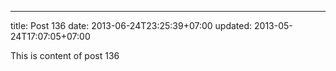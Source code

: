 ---
title: Post 136
date: 2013-06-24T23:25:39+07:00
updated: 2013-05-24T17:07:05+07:00

This is content of post 136